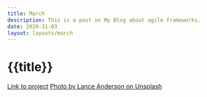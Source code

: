 ```yaml
---
title: March
description: This is a post on My Blog about agile frameworks.
date: 2020-31-03
layout: layouts/march
---
```


<h1 class="h1">{{title}}</h1>

[Link to project](https://www.behance.net/gallery/33985094/INTO-architecture-office)
[Photo by Lance Anderson on Unsplash](https://unsplash.com/photos/QdAAasrZhdk)
